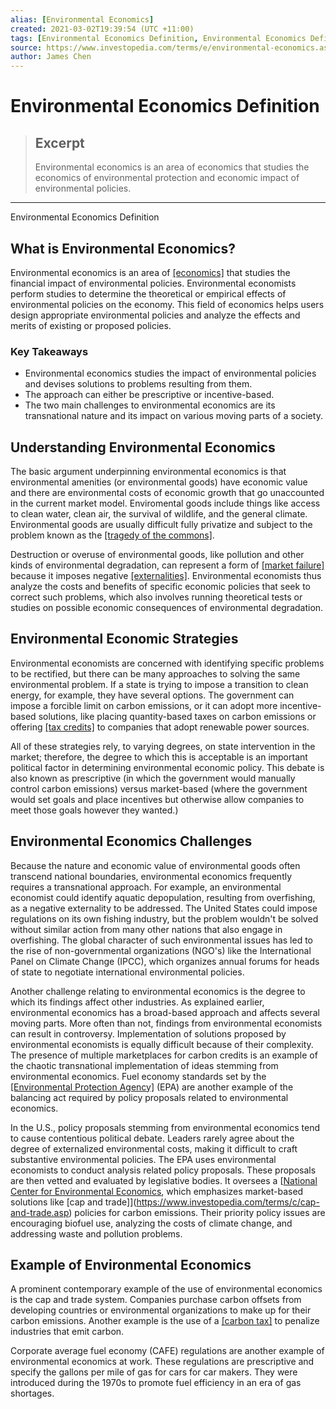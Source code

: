 ```yaml
---
alias: [Environmental Economics]
created: 2021-03-02T19:39:54 (UTC +11:00)
tags: [Environmental Economics Definition, Environmental Economics Definition]
source: https://www.investopedia.com/terms/e/environmental-economics.asp
author: James Chen
---
```


# Environmental Economics Definition

> ## Excerpt
> Environmental economics is an area of economics that studies the economics of environmental protection and economic impact of environmental policies.

---

Environmental Economics Definition
## What is Environmental Economics?

Environmental economics is an area of [[economics]](https://www.investopedia.com/terms/e/economics.asp) that studies the financial impact of environmental policies. Environmental economists perform studies to determine the theoretical or empirical effects of environmental policies on the economy. This field of economics helps users design appropriate environmental policies and analyze the effects and merits of existing or proposed policies.

### Key Takeaways

-   Environmental economics studies the impact of environmental policies and devises solutions to problems resulting from them.
-   The approach can either be prescriptive or incentive-based.
-   The two main challenges to environmental economics are its transnational nature and its impact on various moving parts of a society.

## Understanding Environmental Economics

The basic argument underpinning environmental economics is that environmental amenities (or environmental goods) have economic value and there are environmental costs of economic growth that go unaccounted in the current market model. Enviromental goods include things like access to clean water, clean air, the survival of wildlife, and the general climate. Environmental goods are usually difficult fully privatize and subject to the problem known as the [[tragedy of the commons]](https://www.investopedia.com/terms/t/tragedy-of-the-commons.asp).

Destruction or overuse of environmental goods, like pollution and other kinds of environmental degradation, can represent a form of [[market failure]](https://www.investopedia.com/terms/m/marketfailure.asp) because it imposes negative [[externalities]](https://www.investopedia.com/terms/e/externality.asp). Environmental economists thus analyze the costs and benefits of specific economic policies that seek to correct such problems, which also involves running theoretical tests or studies on possible economic consequences of environmental degradation.

## Environmental Economic Strategies

Environmental economists are concerned with identifying specific problems to be rectified, but there can be many approaches to solving the same environmental problem. If a state is trying to impose a transition to clean energy, for example, they have several options. The government can impose a forcible limit on carbon emissions, or it can adopt more incentive-based solutions, like placing quantity-based taxes on carbon emissions or offering [[tax credits]](https://www.investopedia.com/terms/t/taxcredit.asp) to companies that adopt renewable power sources.

All of these strategies rely, to varying degrees, on state intervention in the market; therefore, the degree to which this is acceptable is an important political factor in determining environmental economic policy. This debate is also known as prescriptive (in which the government would manually control carbon emissions) versus market-based (where the government would set goals and place incentives but otherwise allow companies to meet those goals however they wanted.)

## Environmental Economics Challenges

Because the nature and economic value of environmental goods often transcend national boundaries, environmental economics frequently requires a transnational approach. For example, an environmental economist could identify aquatic depopulation, resulting from overfishing, as a negative externality to be addressed. The United States could impose regulations on its own fishing industry, but the problem wouldn't be solved without similar action from many other nations that also engage in overfishing. The global character of such environmental issues has led to the rise of non-governmental organizations (NGO's) like the International Panel on Climate Change (IPCC), which organizes annual forums for heads of state to negotiate international environmental policies.

Another challenge relating to environmental economics is the degree to which its findings affect other industries. As explained earlier, environmental economics has a broad-based approach and affects several moving parts. More often than not, findings from environmental economists can result in controversy. Implementation of solutions proposed by environmental economists is equally difficult because of their complexity. The presence of multiple marketplaces for carbon credits is an example of the chaotic transnational implementation of ideas stemming from environmental economics. Fuel economy standards set by the [[Environmental Protection Agency]](https://www.investopedia.com/terms/e/environmental-protection-agency.asp) (EPA) are another example of the balancing act required by policy proposals related to environmental economics.

In the U.S., policy proposals stemming from environmental economics tend to cause contentious political debate. Leaders rarely agree about the degree of externalized environmental costs, making it difficult to craft substantive environmental policies. The EPA uses environmental economists to conduct analysis related policy proposals. These proposals are then vetted and evaluated by legislative bodies. It oversees a [[National Center for Environmental Economics](http://yosemite.epa.gov/ee/epa/eed.nsf/webpages/homepage), which emphasizes market-based solutions like [cap and trade]](https://www.investopedia.com/terms/c/cap-and-trade.asp) policies for carbon emissions. Their priority policy issues are encouraging biofuel use, analyzing the costs of climate change, and addressing waste and pollution problems.

## Example of Environmental Economics

A prominent contemporary example of the use of environmental economics is the cap and trade system. Companies purchase carbon offsets from developing countries or environmental organizations to make up for their carbon emissions. Another example is the use of a [[carbon tax]](https://www.investopedia.com/terms/c/carbon-dioxide-tax.asp) to penalize industries that emit carbon.

Corporate average fuel economy (CAFE) regulations are another example of environmental economics at work. These regulations are prescriptive and specify the gallons per mile of gas for cars for car makers. They were introduced during the 1970s to promote fuel efficiency in an era of gas shortages.
